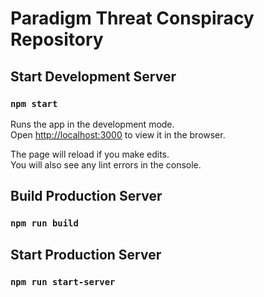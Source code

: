 # Paradigm Threat Conspiracy Repository

## Start Development Server

### `npm start`

Runs the app in the development mode.<br />
Open [http://localhost:3000](http://localhost:3000) to view it in the browser.

The page will reload if you make edits.<br />
You will also see any lint errors in the console.

## Build Production Server

### `npm run build`

## Start Production Server

### `npm run start-server`

